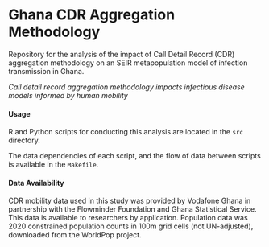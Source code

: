 # Ghana CDR Aggregation Methodology

Repository for the analysis of the impact of Call Detail Record (CDR) aggregation methodology on an SEIR metapopulation model of infection transmission in Ghana.

*Call detail record aggregation methodology impacts infectious disease models informed by human mobility*

#### Usage

R and Python scripts for conducting this analysis are located in the `src` directory.

The data dependencies of each script, and the flow of data between scripts is available in the `Makefile`.

#### Data Availability

CDR mobility data used in this study was provided by Vodafone Ghana in partnership with the Flowminder Foundation and Ghana Statistical Service. This data is available to researchers by application. Population data was 2020 constrained population counts in 100m grid cells (not UN-adjusted), downloaded from the WorldPop project.